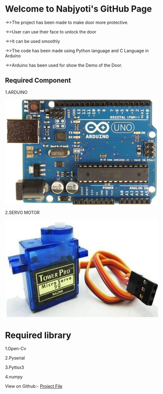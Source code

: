 <h1>Welcome to Nabjyoti's GitHub Page</h1>
->>The project has been made to make door more protective.

->>User can use their face to unlock the door

->>It can be used smoothly

->>The code has been made using Python language and C Language in Arduino

->>Arduino has been used for show the Demo of the Door.

<h2>Required Component</h3>
1.ARDUINO

![Logo](/12/1.jpeg)

2.SERVO MOTOR

![Logo](/12/4.jpg)


<h1>Required library</h1>

1.Open-Cv

2.Pyserial

3.Pyttsx3

4.numpy

View on Github:-
[Project File](https://github.com/Nabajyotighosh/Facelocking-Door-Using-Python-and-Arduino-Programing)
